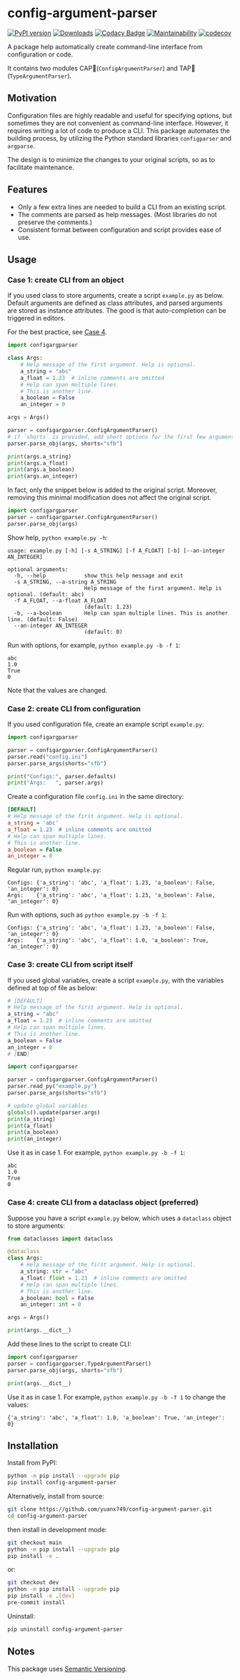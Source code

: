# config-argument-parser

[![PyPI version](https://badge.fury.io/py/config-argument-parser.svg)](https://badge.fury.io/py/config-argument-parser)
[![Downloads](https://static.pepy.tech/badge/config-argument-parser/month)](https://pepy.tech/project/config-argument-parser)
[![Codacy Badge](https://app.codacy.com/project/badge/Grade/b15383188a354af684ba9d49b09cc253)](https://www.codacy.com/gh/yuanx749/config-argument-parser/dashboard?utm_source=github.com&amp;utm_medium=referral&amp;utm_content=yuanx749/config-argument-parser&amp;utm_campaign=Badge_Grade)
[![Maintainability](https://api.codeclimate.com/v1/badges/288bbabbf406afe66e37/maintainability)](https://codeclimate.com/github/yuanx749/config-argument-parser/maintainability)
[![codecov](https://codecov.io/gh/yuanx749/config-argument-parser/branch/dev/graph/badge.svg?token=W34MFRGVMY)](https://codecov.io/gh/yuanx749/config-argument-parser)

A package help automatically create command-line interface from configuration or code.

It contains two modules CAP🧢(`ConfigArgumentParser`) and TAP🚰(`TypeArgumentParser`).

## Motivation

Configuration files are highly readable and useful for specifying options, but sometimes they are not convenient as command-line interface. However, it requires writing a lot of code to produce a CLI. This package automates the building process, by utilizing the Python standard libraries `configparser` and `argparse`.

The design is to minimize the changes to your original scripts, so as to facilitate maintenance.

## Features

- Only a few extra lines are needed to build a CLI from an existing script.
- The comments are parsed as help messages. (Most libraries do not preserve the comments.)
- Consistent format between configuration and script provides ease of use.

## Usage

### Case 1: create CLI from an object

If you used class to store arguments, create a script `example.py` as below. Default arguments are defined as class attributes, and parsed arguments are stored as instance attributes. The good is that auto-completion can be triggered in editors.

For the best practice, see [Case 4](#case-4-create-cli-from-a-dataclass-object-preferred).

```Python
import configargparser

class Args:
    # Help message of the first argument. Help is optional.
    a_string = "abc"
    a_float = 1.23  # inline comments are omitted
    # Help can span multiple lines.
    # This is another line.
    a_boolean = False
    an_integer = 0

args = Args()

parser = configargparser.ConfigArgumentParser()
# if `shorts` is provided, add short options for the first few arguments in order
parser.parse_obj(args, shorts="sfb")

print(args.a_string)
print(args.a_float)
print(args.a_boolean)
print(args.an_integer)
```

In fact, only the snippet below is added to the original script. Moreover, removing this minimal modification does not affect the original script.

```Python
import configargparser
parser = configargparser.ConfigArgumentParser()
parser.parse_obj(args)
```

Show help, `python example.py -h`:

```console
usage: example.py [-h] [-s A_STRING] [-f A_FLOAT] [-b] [--an-integer AN_INTEGER]

optional arguments:
  -h, --help            show this help message and exit
  -s A_STRING, --a-string A_STRING
                        Help message of the first argument. Help is optional. (default: abc)
  -f A_FLOAT, --a-float A_FLOAT
                        (default: 1.23)
  -b, --a-boolean       Help can span multiple lines. This is another line. (default: False)
  --an-integer AN_INTEGER
                        (default: 0)
```

Run with options, for example, `python example.py -b -f 1`:

```console
abc
1.0
True
0
```

Note that the values are changed.

### Case 2: create CLI from configuration

If you used configuration file, create an example script `example.py`:

```Python
import configargparser

parser = configargparser.ConfigArgumentParser()
parser.read("config.ini")
parser.parse_args(shorts="sfb")

print("Configs:", parser.defaults)
print("Args:   ", parser.args)
```

Create a configuration file `config.ini` in the same directory:

```ini
[DEFAULT]
# Help message of the first argument. Help is optional.
a_string = 'abc'
a_float = 1.23  # inline comments are omitted
# Help can span multiple lines.
# This is another line.
a_boolean = False
an_integer = 0
```

Regular run, `python example.py`:

```console
Configs: {'a_string': 'abc', 'a_float': 1.23, 'a_boolean': False, 'an_integer': 0}
Args:    {'a_string': 'abc', 'a_float': 1.23, 'a_boolean': False, 'an_integer': 0}
```

Run with options, such as `python example.py -b -f 1`:

```console
Configs: {'a_string': 'abc', 'a_float': 1.23, 'a_boolean': False, 'an_integer': 0}
Args:    {'a_string': 'abc', 'a_float': 1.0, 'a_boolean': True, 'an_integer': 0}
```

### Case 3: create CLI from script itself

If you used global variables, create a script `example.py`, with the variables defined at top of file as below:

```Python
# [DEFAULT]
# Help message of the first argument. Help is optional.
a_string = "abc"
a_float = 1.23  # inline comments are omitted
# Help can span multiple lines.
# This is another line.
a_boolean = False
an_integer = 0
# [END]

import configargparser

parser = configargparser.ConfigArgumentParser()
parser.read_py("example.py")
parser.parse_args(shorts="sfb")

# update global variables
globals().update(parser.args)
print(a_string)
print(a_float)
print(a_boolean)
print(an_integer)
```

Use it as in case 1. For example, `python example.py -b -f 1`:

```console
abc
1.0
True
0
```

### Case 4: create CLI from a dataclass object (preferred)

Suppose you have a script `example.py` below, which uses a `dataclass` object to store arguments:

```Python
from dataclasses import dataclass

@dataclass
class Args:
    # Help message of the first argument. Help is optional.
    a_string: str = "abc"
    a_float: float = 1.23  # inline comments are omitted
    # Help can span multiple lines.
    # This is another line.
    a_boolean: bool = False
    an_integer: int = 0

args = Args()

print(args.__dict__)
```

Add these lines to the script to create CLI:

```Python
import configargparser
parser = configargparser.TypeArgumentParser()
parser.parse_obj(args, shorts="sfb")

print(args.__dict__)
```

Use it as in case 1. For example, `python example.py -b -f 1` to change the values:

```console
{'a_string': 'abc', 'a_float': 1.0, 'a_boolean': True, 'an_integer': 0}
```

## Installation

Install from PyPI:

```bash
python -m pip install --upgrade pip
pip install config-argument-parser
```

Alternatively, install from source:

```bash
git clone https://github.com/yuanx749/config-argument-parser.git
cd config-argument-parser
```

then install in development mode:

```bash
git checkout main
python -m pip install --upgrade pip
pip install -e .
```

or:

```bash
git checkout dev
python -m pip install --upgrade pip
pip install -e .[dev]
pre-commit install
```

Uninstall:

```bash
pip uninstall config-argument-parser
```

## Notes

This package uses [Semantic Versioning](https://semver.org/).
